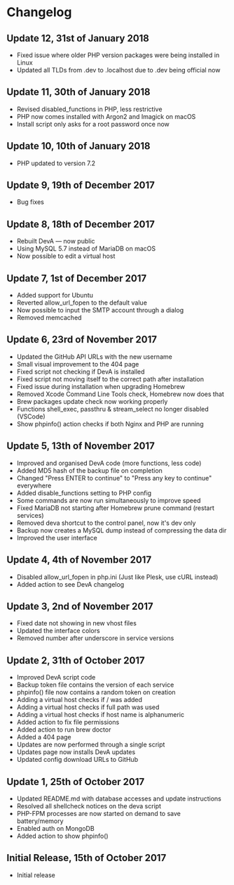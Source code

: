 # Changelog

## Update 12, 31st of January 2018

* Fixed issue where older PHP version packages were being installed in Linux
* Updated all TLDs from .dev to .localhost due to .dev being official now

## Update 11, 30th of January 2018

* Revised disabled_functions in PHP, less restrictive
* PHP now comes installed with Argon2 and Imagick on macOS
* Install script only asks for a root password once now

## Update 10, 10th of January 2018

* PHP updated to version 7.2

## Update 9, 19th of December 2017

* Bug fixes

## Update 8, 18th of December 2017

* Rebuilt DevA — now public
* Using MySQL 5.7 instead of MariaDB on macOS
* Now possible to edit a virtual host

## Update 7, 1st of December 2017

* Added support for Ubuntu
* Reverted allow\_url\_fopen to the default value
* Now possible to input the SMTP account through a dialog
* Removed memcached

## Update 6, 23rd of November 2017

* Updated the GitHub API URLs with the new username
* Small visual improvement to the 404 page
* Fixed script not checking if DevA is installed
* Fixed script not moving itself to the correct path after installation
* Fixed issue during installation when upgrading Homebrew
* Removed Xcode Command Line Tools check, Homebrew now does that
* Brew packages update check now working properly
* Functions shell\_exec, passthru & stream\_select no longer disabled (VSCode)
* Show phpinfo() action checks if both Nginx and PHP are running

## Update 5, 13th of November 2017

* Improved and organised DevA code (more functions, less code)
* Added MD5 hash of the backup file on completion
* Changed "Press ENTER to continue" to "Press any key to continue" everywhere
* Added disable_functions setting to PHP config
* Some commands are now run simultaneously to improve speed
* Fixed MariaDB not starting after Homebrew prune command (restart services)
* Removed deva shortcut to the control panel, now it's dev only
* Backup now creates a MySQL dump instead of compressing the data dir
* Improved the user interface

## Update 4, 4th of November 2017

* Disabled allow\_url\_fopen in php.ini (Just like Plesk, use cURL instead)
* Added action to see DevA changelog

## Update 3, 2nd of November 2017

* Fixed date not showing in new vhost files
* Updated the interface colors
* Removed number after underscore in service versions

## Update 2, 31th of October 2017

* Improved DevA script code
* Backup token file contains the version of each service
* phpinfo() file now contains a random token on creation
* Adding a virtual host checks if / was added
* Adding a virtual host checks if full path was used
* Adding a virtual host checks if host name is alphanumeric
* Added action to fix file permissions
* Added action to run brew doctor
* Added a 404 page
* Updates are now performed through a single script
* Updates page now installs DevA updates
* Updated config download URLs to GitHub

## Update 1, 25th of October 2017

* Updated README.md with database accesses and update instructions
* Resolved all shellcheck notices on the deva script
* PHP-FPM processes are now started on demand to save battery/memory
* Enabled auth on MongoDB
* Added action to show phpinfo()

## Initial Release, 15th of October 2017

* Initial release
